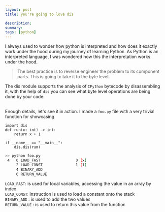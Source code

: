 ```yaml
---
layout: post
title: you're going to love dis

description:
summary:
tags: [python]
---
```


I always used to wonder how python is interpreted and how does it exactly work under the hood during my journey of learning Python.
As Python is an interpreted language, I was wondered how this the interpretation works under the hood.

> The best practice is to reverse engineer the problem to its component parts. This is going to take it to the byte level.

The dis module supports the analysis of `CPython` bytecode by disassembling it, with the help of `dis` you can see what byte level operations are being done by your code.
<br/><br/>

Enough details, let's see it in action. I made a `foo.py` file with a very trivial function for showcasing.

```python3
import dis
def run(x: int) -> int:
    return x + 1

if __name__ == "__main__":
    dis.dis(run)
```

```bash
>> python foo.py
 4   0 LOAD_FAST                0 (x)
     2 LOAD_CONST               1 (1)
     4 BINARY_ADD
     6 RETURN_VALUE
```
`LOAD_FAST`: is used for local variables, accessing the value in an array by index <br/>
`LOAD_CONST`: instruction is used to load a constant onto the stack <br/>
`BINARY_ADD` : is used to add the two values <br/>
`RETURN_VALUE` : is used to return this value from the function <br/>

